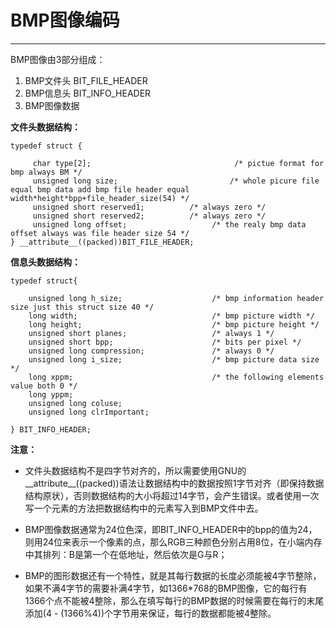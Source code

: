 # BMP图像编码
---

BMP图像由3部分组成：

1. BMP文件头 BIT\_FILE\_HEADER
2. BMP信息头 BIT\_INFO\_HEADER
3. BMP图像数据


**文件头数据结构：**
	
	typedef struct {

    	 char type[2];                                /* pictue format for bmp always BM */ 
    	 unsigned long size;                    	 /* whole picure file equal bmp data add bmp file header equal width*height*bpp+file_header_size(54) */
    	 unsigned short reserved1;          /* always zero */
    	 unsigned short reserved2;          /* always zero */
    	 unsigned long offset;                   /* the realy bmp data offset always was file header size 54 */
	} __attribute__((packed))BIT_FILE_HEADER;

 

**信息头数据结构：**

	typedef struct{

    	unsigned long h_size;                    /* bmp information header size just this struct size 40 */
    	long width;                              /* bmp picture width */
    	long height;                             /* bmp picture height */ 
    	unsigned short planes;                   /* always 1 */
    	unsigned short bpp;                      /* bits per pixel */
    	unsigned long compression;           	 /* always 0 */
    	unsigned long i_size;                    /* bmp picture data size */
    	long xppm;                               /* the following elements value both 0 */
    	long yppm;
    	unsigned long coluse;
    	unsigned long clrImportant;

	} BIT_INFO_HEADER;

 

**注意：**

- 文件头数据结构不是四字节对齐的，所以需要使用GNU的\_\_attribute\_\_((packed))语法让数据结构中的数据按照1字节对齐（即保持数据结构原状），否则数据结构的大小将超过14字节，会产生错误。或者使用一次写一个元素的方法把数据结构中的元素写入到BMP文件中去。

- BMP图像数据通常为24位色深，即BIT\_INFO\_HEADER中的bpp的值为24，则用24位来表示一个像素的点，那么RGB三种颜色分别占用8位，在小端内存中其排列：B是第一个在低地址，然后依次是G与R；

- BMP的图形数据还有一个特性，就是其每行数据的长度必须能被4字节整除，如果不满4字节的需要补满4字节，如1366*768的BMP图像，它的每行有1366个点不能被4整除，那么在填写每行的BMP数据的时候需要在每行的末尾添加(4 - (1366%4))个字节用来保证，每行的数据都能被4整除。